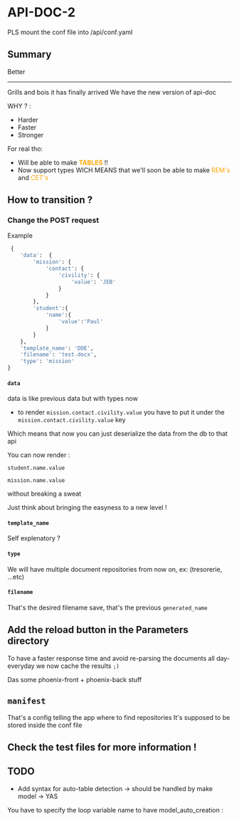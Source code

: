 # API-DOC-2


PLS mount the conf file into /api/conf.yaml

## Summary

Better

---

Grills and bois it has finally arrived 
We have the new version of api-doc

WHY ? :
* Harder
* Faster
* Stronger

For real tho:

* Will be able to make <span style="color:orange;">**TABLES**</span> !!
* Now support types WICH MEANS that we'll soon be able to make <span style="color:orange;">REM's</span> and <span style="color:orange;">CET's</span>


## How to transition ?

### Change the POST request

Example

```python
 {
    'data':  {
        'mission': {
            'contact': {
                'civility': {
                    'value': 'JEB'
                }
            }
        },
        'student':{
            'name':{
                'value':'Paul'
            }
        }
    },
    'template_name': 'DDE',
    'filename': 'test.docx',
    'type': 'mission'
}
```
#### `data` 

data is like previous data but with types now

* to render `mission.contact.civility.value` you have to put it under the `mission.contact.civility.value` key

Which means that now you can just deserialize the data from the db to that api

You can now render :

`student.name.value`

`mission.name.value`

without breaking a sweat

Just think about bringing the easyness to a new level !

#### `template_name`

Self explenatory ?

#### `type` 

We will have multiple document repositories from now on, ex: (tresorerie, ...etc)

#### `filename` 

That's the desired filename save, that's the previous `generated_name`

## Add the reload button in the Parameters directory

To have a faster response time and avoid re-parsing the documents all day- everyday we now cache the results `;)`

Das some phoenix-front + phoenix-back stuff




## `manifest`

That's a config telling the app where to find repositories
It's supposed to be stored inside the conf file


## Check the test files for more information !


## TODO 

- Add syntax for auto-table detection -> should be handled by make model -> YAS

You have to specify the loop variable name to have model_auto_creation :